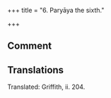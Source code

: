 +++
title = "6. Paryāya the sixth."

+++
## Comment


## Translations
Translated: Griffith, ii. 204.
